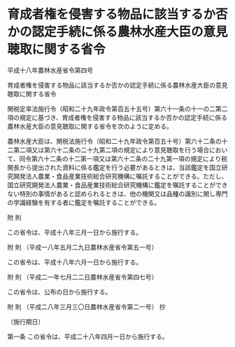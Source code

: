 # 育成者権を侵害する物品に該当するか否かの認定手続に係る農林水産大臣の意見聴取に関する省令

平成十八年農林水産省令第四号

育成者権を侵害する物品に該当するか否かの認定手続に係る農林水産大臣の意見聴取に関する省令

関税定率法施行令（昭和二十九年政令第百五十五号）第六十一条の十一の二第二項の規定に基づき、育成者権を侵害する物品に該当するか否かの認定手続に係る農林水産大臣の意見聴取に関する省令を次のように定める。

農林水産大臣は、関税法施行令（昭和二十九年政令第百五十号）第六十二条の十二第二項又は第六十二条の二十九第二項の規定により意見聴取を行う場合において、同令第六十二条の十二第一項又は第六十二条の二十九第一項の規定により税関長から提出された資料に係る鑑定を行う必要があるときは、当該鑑定を国立研究開発法人農業・食品産業技術総合研究機構に嘱託することができる。ただし、国立研究開発法人農業・食品産業技術総合研究機構に鑑定を嘱託することができない特別の事情があると認められるときは、他の機関又は品種の識別に関し専門の学識経験を有する者に鑑定を嘱託することができる。

附 則

この省令は、平成十八年三月一日から施行する。

附 則 （平成一八年五月二九日農林水産省令第五一号）

この省令は、平成十八年六月一日から施行する。

附 則 （平成二一年七月二二日農林水産省令第四七号）

この省令は、公布の日から施行する。

附 則 （平成二八年三月三〇日農林水産省令第二一号） 抄

（施行期日）

第一条 この省令は、平成二十八年四月一日から施行する。
